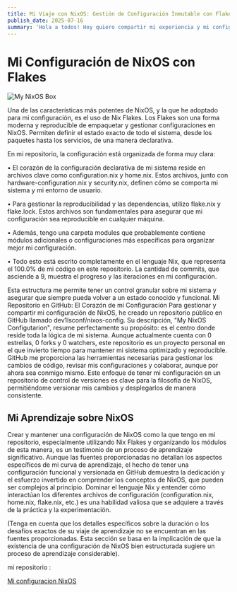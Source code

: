 ```yaml
---
title: Mi Viaje con NixOS: Gestión de Configuración Inmutable con Flakes
publish_date: 2025-07-16
summary: 'Hola a todos! Hoy quiero compartir mi experiencia y mi configuración de NixOS, un sistema operativo que ha cambiado la forma en que gestiono mi entorno de desarrollo. Si eres de los que valoran la reproducibilidad y la inmutabilidad en su configuración, ¡sigue leyendo!'
---
```


# Mi Configuración de NixOS con Flakes

![My NixOS Box](https://0x0.st/8kRW.png "My NixOS Box")

Una de las características más potentes de NixOS, y la que he adoptado para mi configuración, es el uso de Nix Flakes. Los Flakes son una forma moderna y reproducible de empaquetar y gestionar configuraciones en NixOS. Permiten definir el estado exacto de todo el sistema, desde los paquetes hasta los servicios, de una manera declarativa.

En mi repositorio, la configuración está organizada de forma muy clara:

• El corazón de la configuración declarativa de mi sistema reside en archivos clave como configuration.nix y home.nix. Estos archivos, junto con hardware-configuration.nix y security.nix, definen cómo se comporta mi sistema y mi entorno de usuario.

• Para gestionar la reproducibilidad y las dependencias, utilizo flake.nix y flake.lock. Estos archivos son fundamentales para asegurar que mi configuración sea reproducible en cualquier máquina.

• Además, tengo una carpeta modules que probablemente contiene módulos adicionales o configuraciones más específicas para organizar mejor mi configuración.

• Todo esto está escrito completamente en el lenguaje Nix, que representa el 100.0% de mi código en este repositorio. La cantidad de commits, que asciende a 9, muestra el progreso y las iteraciones en mi configuración.

Esta estructura me permite tener un control granular sobre mi sistema y asegurar que siempre pueda volver a un estado conocido y funcional.
Mi Repositorio en GitHub: El Corazón de mi Configuración
Para gestionar y compartir mi configuración de NixOS, he creado un repositorio público en GitHub llamado dev1lsconf/nixos-config. Su descripción, "My NixOS Configutarion", resume perfectamente su propósito: es el centro donde reside toda la lógica de mi sistema.
Aunque actualmente cuenta con 0 estrellas, 0 forks y 0 watchers, este repositorio es un proyecto personal en el que invierto tiempo para mantener mi sistema optimizado y reproducible. GitHub me proporciona las herramientas necesarias para gestionar los cambios de código, revisar mis configuraciones y colaborar, aunque por ahora sea conmigo mismo.
Este enfoque de tener mi configuración en un repositorio de control de versiones es clave para la filosofía de NixOS, permitiéndome versionar mis cambios y desplegarlos de manera consistente.

## Mi Aprendizaje sobre NixOS

Crear y mantener una configuración de NixOS como la que tengo en mi repositorio, especialmente utilizando Nix Flakes y organizando los módulos de esta manera, es un testimonio de un proceso de aprendizaje significativo.
Aunque las fuentes proporcionadas no detallan los aspectos específicos de mi curva de aprendizaje, el hecho de tener una configuración funcional y versionada en GitHub demuestra la dedicación y el esfuerzo invertido en comprender los conceptos de NixOS, que pueden ser complejos al principio. Dominar el lenguaje Nix y entender cómo interactúan los diferentes archivos de configuración (configuration.nix, home.nix, flake.nix, etc.) es una habilidad valiosa que se adquiere a través de la práctica y la experimentación.

(Tenga en cuenta que los detalles específicos sobre la duración o los desafíos exactos de su viaje de aprendizaje no se encuentran en las fuentes proporcionadas. Esta sección se basa en la implicación de que la existencia de una configuración de NixOS bien estructurada sugiere un proceso de aprendizaje considerable).

mi repositorio :

[Mi configuracion NixOS](https://github.com/dev1lsconf/nixos-config)
